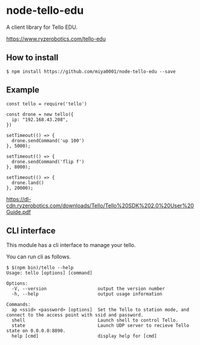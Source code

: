 # node-tello-edu

A client library for Tello EDU.

https://www.ryzerobotics.com/tello-edu

## How to install

```
$ npm install https://github.com/miya0001/node-tello-edu --save
```

## Example

```
const tello = require('tello')

const drone = new tello({
  ip: "192.168.43.208",
})

setTimeout(() => {
  drone.sendCommand('up 100')
}, 5000);

setTimeout(() => {
  drone.sendCommand('flip f')
}, 8000);

setTimeout(() => {
  drone.land()
}, 20000);
```

https://dl-cdn.ryzerobotics.com/downloads/Tello/Tello%20SDK%202.0%20User%20Guide.pdf

## CLI interface

This module has a cli interface to manage your tello.

You can run cli as follows.

```
$ $(npm bin)/tello --help
Usage: tello [options] [command]

Options:
  -V, --version                   output the version number
  -h, --help                      output usage information

Commands:
  ap <ssid> <password> [options]  Set the Tello to station mode, and connect to the access point with ssid and password.
  shell                           Launch shell to control Tello.
  state                           Launch UDP server to recieve Tello state on 0.0.0.0:8890.
  help [cmd]                      display help for [cmd]
```
